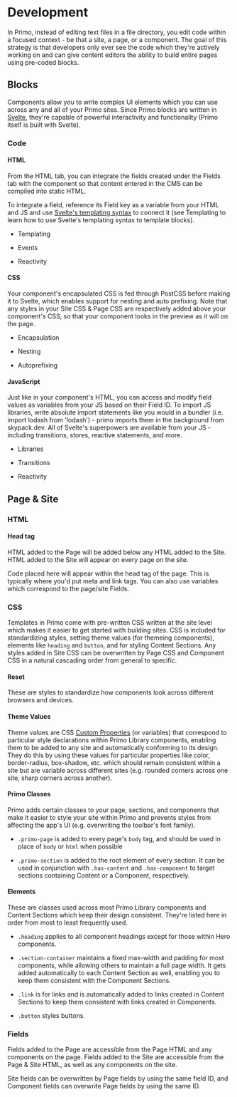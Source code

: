 # Development

In Primo, instead of editing text files in a file directory, you edit code within a focused context - be that a site, a page, or a component. The goal of this strategy is that developers only ever see the code which they're actively working on and can give content editors the ability to build entire pages using pre-coded blocks.

## Blocks

Components allow you to write complex UI elements which you can use across any and all of your Primo sites. Since Primo blocks are written in [Svelte](<https://svelte.dev>), they're capable of powerful interactivity and functionality (Primo itself is built with Svelte).

### Code

#### HTML

From the HTML tab, you can integrate the fields created under the Fields tab with the component so that content entered in the CMS can be compiled into static HTML.

To integrate a field, reference its Field key as a variable from your HTML and JS and use [Svelte's templating syntax](<https://svelte.dev/docs#template-syntax>) to connect it (see Templating to learn how to use Svelte's templating syntax to template blocks).

- Templating

- Events

- Reactivity


<!-- -->

#### CSS

Your component's encapsulated CSS is fed through PostCSS before making it to Svelte, which enables support for nesting and auto prefixing. Note that any styles in your Site CSS & Page CSS are respectively added above your component's CSS, so that your component looks in the preview as it will on the page.

- Encapsulation

- Nesting

- Autoprefixing


<!-- -->

#### JavaScript

Just like in your component's HTML, you can access and modify field values as variables from your JS based on their Field ID. To import JS libraries, write absolute import statements like you would in a bundler (i.e. import lodash from 'lodash') - primo imports them in the background from skypack.dev. All of Svelte's superpowers are available from your JS - including transitions, stores, reactive statements, and more.

- Libraries

- Transitions

- Reactivity


<!-- -->

## Page & Site

### HTML

#### Head tag

HTML added to the Page will be added below any HTML added to the Site. HTML added to the Site will appear on every page on the site.

Code placed here will appear within the head tag of the page. This is typically where you'd put meta and link tags. You can also use variables which correspond to the page/site Fields.

### CSS

Templates in Primo come with pre-written CSS written at the site level which makes it easier to get started with building sites. CSS is included for standardizing styles, setting theme values (for themeing components), elements like `heading` and `button`, and for styling Content Sections. Any styles added in Site CSS can be overwritten by Page CSS and Component CSS in a natural cascading order from general to specific.

#### Reset

These are styles to standardize how components look across different browsers and devices.

#### Theme Values

Theme values are CSS [Custom Properties](<https://developer.mozilla.org/en-US/docs/Web/CSS/--*>) (or variables) that correspond to particular style declarations within Primo Library components, enabling them to be added to any site and automatically conforming to its design. They do this by using these values for particular properties like color, border-radius, box-shadow, etc. which should remain consistent within a site but are variable across different sites (e.g. rounded corners across one site, sharp corners across another).

#### Primo Classes

Primo adds certain classes to your page, sections, and components that make it easier to style your site within Primo and prevents styles from affecting the app's UI (e.g. overwriting the toolbar's font family).

- `.primo-page` is added to every page's `body` tag, and should be used in place of `body` or `html` when possible

- `.primo-section` is added to the root element of every section. It can be used in conjunction with `.has-content` and `.has-component` to target sections containing Content or a Component, respectively.


<!-- -->

#### Elements

These are classes used across most Primo Library components and Content Sections which keep their design consistent. They're listed here in order from most to least frequently used.

- `.heading` applies to all component headings except for those within Hero components.

- `.section-container` maintains a fixed max-width and padding for most components, while allowing others to maintain a full page width. It gets added automatically to each Content Section as well, enabling you to keep them consistent with the Component Sections.

- `.link` is for links and is automatically added to links created in Content Sections to keep them consistent with links created in Components.

- `.button` styles buttons.


<!-- -->

### Fields

Fields added to the Page are accessible from the Page HTML and any components on the page. Fields added to the Site are accessible from the Page & Site HTML, as well as any components on the site.

Site fields can be overwritten by Page fields by using the same field ID, and Component fields can overwrite Page fields by using the same ID.

